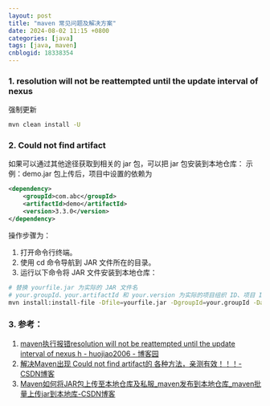 ```yaml
---
layout: post
title: "maven 常见问题及解决方案"
date: 2024-08-02 11:15 +0800
categories: [java]
tags: [java, maven]
cnblogid: 18338354
---
```


### 1. resolution will not be reattempted until the update interval of nexus
强制更新
```bash
mvn clean install -U
```



### 2. Could not find artifact
如果可以通过其他途径获取到相关的 jar 包，可以把 jar 包安装到本地仓库：
示例：demo.jar 包上传后，项目中设置的依赖为
```xml
<dependency>
    <groupId>com.abc</groupId>
    <artifactId>demo</artifactId>
    <version>3.3.0</version>
</dependency>
```
操作步骤为：
1. 打开命令行终端。
2. 使用 cd 命令导航到 JAR 文件所在的目录。
3. 运行以下命令将 JAR 文件安装到本地仓库：
```bash
# 替换 yourfile.jar 为实际的 JAR 文件名
# your.groupId、your.artifactId 和 your.version 为实际的项目组织 ID、项目 ID 和版本号
mvn install:install-file -Dfile=yourfile.jar -DgroupId=your.groupId -DartifactId=your.artifactId -Dversion=your.version -Dpackaging=jar
```



### 3. 参考：
1. [maven执行报错resolution will not be reattempted until the update interval of nexus h - huojiao2006 - 博客园](https://www.cnblogs.com/huojiao2006/articles/5195965.html)
2. [解决Maven出现 Could not find artifact的 各种方法，亲测有效！！！-CSDN博客](https://blog.csdn.net/2301_79779756/article/details/138077045)
3. [Maven如何将JAR包上传至本地仓库及私服_maven发布到本地仓库_maven批量上传jar到本地库-CSDN博客](https://blog.csdn.net/2401_83703835/article/details/137472299)
